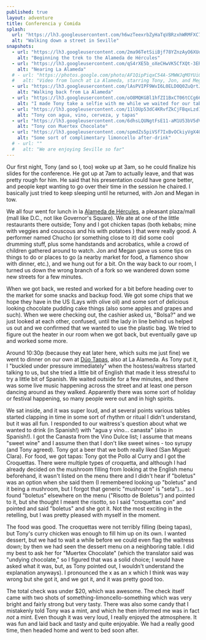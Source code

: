 ```yaml
---
published: true
layout: adventure
title: Conferencia y Comida
splash:
  url: "https://lh3.googleusercontent.com/h6wzTeexrbZyHaTqVBRzxhWRMFXC7ttXYt3CromP5JDuWooKMm1gkKCyZCkGxJDjj5ExLySZY8SBMwCwZiSnuOPzQT8c4mJbIxNtp0Jq5KdKcQoL0vA1FKZcyoVjP-FyVZF51BXDCP_UQvGwW7l21DmrGIV811fjfZoH9ef9R1Te5M_ClN3jti7hzxS0COVVAwzEZm2830aMvyZhCwRzCN0INtHaBllTn1vu4r29XrThbmkEczwtMtQ5F8TTPA8aAndNLq5ifxh16PbwgedkopMgoRNPdH42QtQ4YHQ0YLc-SyifQhlwwo4HAdraPAT-40rsyRmOkCtcResFMMVBkq6-vkmpN_7gdK9lW0pOWT50vRIjhzL_Xhxf15rPn-qWXSuSinUA1rKSzp2EySdljM42JrA6l2MRUwVzOAt-rs2SoHA6O2x_JnT-QraDCXMyaOODcAySz_TMUzK-f-kQRUwepN9rXaioDhPqINxZGn004Fcs94KbH4bcYLI4aSGZ8GwUIb6AN3K3A9L80Rsye1Q9J8x9GkQ0sDu_FRIjs7QgwXWGjI6It3glY4jOqm7-9db2SVpGp2XKpr9SsVpdyNBx6zqnVG3jhxrxCWbXjj3EyG3x=w702-h934-no"
  alt: "Walking down a street in Seville"
snapshots:
  - url: "https://lh3.googleusercontent.com/2ma96TetSiiBjf78YZnzAyO6XUqxLwk8ad9r9SrZBgGc33uDFeac-kMulXOsvh_Sy6V2Dy0vG6tSWZS2lj2BwrpVxKnHouvfbA7UsKAAI49yHHLAU0LeagEFpAaJoVz4eM-VQa-s_8pxvrzkoNXEiRS8GG5-AiC6DKy2zqR0uy-l1FeDLAKMWVwAN-OynAGR49OsalmESw-_MVAQpCXnhN-TfciTtfdssW-Hs-bBoOPVzQGLENs8FK9hEh5dXYJ6Gm7v-6y_pPTebfQwr4-UI_aesSnwk8A1mWk5kGEMS5CjY-6EQTaz6TT5_u0errLrdrYyCD1PyWGm3Ov_rzlcJytiiACf4YUps3rSWHEfUK3-l5NnV7477lODEKb6AqKLiHTG9Pt1jR4NWXsbbvWUi6uHp2G16sLRv9wLC2n9kUtwT38aj9jCWp-LCb_YryfoHkBGLaCSHeBUUleFGGQtGTT1oyeT1OpPMyaE4Eri2UTrKWK1rGBhfsfZj3D1s3O_TlrQ7GupAIFwPi0g0xutYJWeBIggf-xyvVxsw8hutRYHzQKPHfXbuWF2oZV3gDH09FWXs31fqEZzTFt1eXCD7hHoRaXgT7BiDLMHI_1OCfGdNz5ZDRb3=w702-h934-no"
    alt: "Beginning the trek to the Alameda de Hércules"
  - url: "https://lh3.googleusercontent.com/qS4rXE5b_oXeCHwVK5CfXQt-3ERgjVQv8niUsaBcdeB4-kRV1-L8BjoUXktJpNyWGcrn7zcc3DvzMQieZVfhC1qcf1TelpFfxqVFzmGQLqSC1EMm59yI6nnggHSrCtTQEJH7qvOQic3lRbP5qM8VgxbQJ-6_wdyVnOjegUKRypDltGu2xne2VmrzotNQiqRk0yUAkB7aDxnlZ8H-ZwFhPwfgHji0r6YhxezWTEWyDcy_GnMV8N1fwTHbs8BN1Pl3E9UEiXdcUPzaKXLf16NRr3my_GH_jf6KIKneogESuH112tPvbOFa8nCdPBWZ4tzX0nVNV1HWPRYh0c0faQfqwJ6y5_mQoJ4fcZHJe3kAhafvvNVVaMMOkayLaDAJ3wsri4nq2PpPRIn5N7kaWCfHh4VDzrHmXVS2_wesOhhBWle1SaJeU7czoJf0t2eGKbJ7MMSPO8QG0oVudhpSrJkWAxbb9CIltxOLKJZzFYfOyI9Sl9lzlDoExQLLgUUsFu_lpuupD711P8PVruyPeIP3xUERIicxKLM9_ULzx8ZklrqfpEUFIj7kb2ejcFvyQy0O2KDpqoLrtIUco4Fv3WHnhlGfRn_NyTf9keZyWsarRI18xNWk=w702-h934-no"
    alt: "Nearing La Alameda" 
  # - url: "https://photos.google.com/photo/AF1QipPiqxC54A-SMWWJqMOYUiG9cysoSq2kjXjlKOzo"
  #   alt: "Video from lunch at La Alameda, starring Tony, Jon, and Megan"
  - url: "https://lh3.googleusercontent.com/lAsPVIPF9WvI6L0ELD0Q0ZuQrtJzUUfeV_M5MdKfBhrsrMinA__fVhcglDgnm3p5yUmte69R1OIZBl24wBuSJNZ2_Yen2B1IGhzwJ6IMVc9DuoOjWM4hgT_YfIkfWF4fIchIEsBU-DLqWFdqaVLGEQTp6OANfAOkeFgwE7S39tAk64dY2-imNHDB2ekFISXS-TiGLryCuUpNCzhOc29PASh6p1X03xdU-eJ-tEHdIC0kXXjvpG3y2ty9-vH4XPk9lWRYfZP8_vQmCdFw_q9XBq92RXzZJLQfsR3XdFcxMBbRQKbJk0nNb9qcf7oIqqJCYOnyV1tx2cBoQJdVQUnZagPXxaF7fizrsCOJmt5KYCZsZVXnfVBoQQxXlH5kloCa5JXvlvB9wh1NvqvXm4f3C4RMkQ0VJ6GNnX5VfTZpOfJiiNtb7sRgDRDIBqBCEek1-11J2CAM-CaqCjU1ihKaWVxIzrjKDUCWM-a9XGpqaLY_Vt2GrbcYav-s24044x3Bds9IEVCo9F-qyD07M6_qLVofaE3ZVG5LHsO_9exd6RNYDqb0V8fW6UVn9vE4x1HtkNBdUSll-5lzK7a2Wv-cexjjorWasyrEpwt1r6aq-6--KsHG=w702-h934-no"
    alt: "Walking back from La Alameda"
  - url: "https://lh3.googleusercontent.com/oO8MQKGBl1hfZI1BxCT06tCCg66WCf9YuJUKq6jFPGcEU1KhaxuuNwcLLKvmoo29D-5R4HIeIBwCP_uqwKZDQDqs_ttlGjllQbeUQrfbkYoma14182UnTtEao8oj-e7OqmVI-Xdx-rj4Q_XIh6QJdfPEvxB7V9A-RcAPO4lJNVT2CA5AecUYBdGmg5x0P9c_s-wLTC8Y7IKlfx7c_m5XFrs3OYeD1OXMG7oBZjwN1HkfIxAzY-eIo4OE8TDI-UlCZdTrKaS9uPUsZE_Hyt-jr6BzmO8F0jveUN2uR3zI4WELg9UZYtccrEEzPLAsOz-ts5JA3IMp5VynNvdGrOUuf6JcX6j894IiyfocGjcOCxbnJ4eYp4wvTIzOszPtYN4mky_MwN4GM2EoWFpDNuoSjcNzKS9zHrCnODv4CW7ThmjjTHVYk3CaUcvrJIx8IKmDerHXZpSS8mFDVKLfIv1opf1_ylR8pie2wG2p2HOJOdLVADSNOx6mKO6wOgK5rIQrtiMoaJX0ayABBx17vh4pZ6hjWTqA8aFrYUnQphb_AHqH5PeIrAHJD2iRmXe_nSjZdn76vKbeQGHTmVdjLwuk76_n5aF9zmDwnfZ_u0M386mDfR9-=w703-h934-no"
    alt: "I made Tony take a selfie with me while we waited for our table at Dúo Tapas"
  - url: "https://lh3.googleusercontent.com/11lOUp53dC4KRvfZkCjFBqxLzd1XLoJf6i5GMZLsrueksqSIMlMDmWMyxo72DUtIdEQaJcfyUxneU8w5IpRkLEz7w6GHD60a3a4WTkZDtnOl9mp0TWlyiR4u-qVND2_aWoTw5x8Tz5owB8HH0F7l7irBHOlC8HyQDOovc0_YdFYgj6pqLeAOxo6TCNt_B9LCm0gw4ZjY6Wg1vTac4o9yQAbf393NkTZnya1Ka0zrB9vdhXrey2mcuruCNStcipc4M2dfVn1fg1LUGPtGEfZ1RcMYgpBai2Wqle_yp5sGqEWJm0GxI2pDkkIKHZ9DoDVOqeOsbVR3CwVnuVRiZ9DDXgmKYN5Cx8tm0Pq8COmDN7lMJaREP1rV9xFEHr1jqQXe5X-gFu26qSP3hBK4CKp1Pk2nDwOE1jbzUxjcKch6p9IQRu5DmSUCavk7AufBWIsDxJ41WhVgQzcc_wV_9CMpR4M74T1ZRFc8u3pip_Fzn0Pir6b18ClX84ZhHgm6uOdOA7Co2gsbGUexBueSUhw79VJhG0w_4kcHyMFohEAoGJ2OzJD9c7wCNwg6mWBUGqIRoW36GB4gfWFvClpyZnygh9gccS_tcXpcgFl4hrz_oyJLeSU_zhN-=w702-h934-no"
    alt: "Tony con agua, vino, cerveza, y tapas"
  - url: "https://lh3.googleusercontent.com/6dhsLQUNgtFsE11-aM1U53bV5dVTP8qlXhbY3_qWq_z-oDaASoTSy4vn0l3l_B5LDg1eEOqJxNDQFu4rmybUhNxDC_OxtaI30-4OGdWA2kuswqlwyz-MjUJ-suBBvoyx4xqKqHbewZMq86nSmadqyuHGcvusCsehDgreA_Gz7-UY_CwJF3d0RHZcaw49zf9ztghQraXrajTcxN9EeZXseiVyHgcbmfSuPz8oezSM6pQabt18APFPA__R0BC8CijWkQpicew7CetkafZG7drMtwqEJ0XrWaSI51QTWMQXb7p47AFoc93J3pcUGMQiSEilSEigTK9Lb7Aqh1ZLFyYERtzDjJfV3kcu2tqEo_htLgJiO2a2zlT2ARjztbtQHYmp-JJYinmhSzLWVA_6DSene3nBCcrFHccp5odHdhBTdjaIJCpWxTT6L-tLJqzDOnRTwiaac8PVLa3zKnsE6lRqYzjYgPGk2P9z2B7RfLQx5sIqP1gsDkRp_H9EjOvYkescOWe1jybHsjyDC_P-VwKnYz1hKXHQe5OwNG0OYfevLIh9JQSzKPeSEbfbQ8HhsDIVQle8Bwe23pX9npOPT8Bp_kDR3hFLRWqRTZZPhF4TvmopgBoK=w702-h934-no"
    alt: "Tony con Muertex Chocolate"
  - url: "https://lh3.googleusercontent.com/spmdZs5piVSf7IxBvOCkiyVgX4O7NSdNz-H5nczy5gCRbfULTvpCaL03nzkCCHImg4mE6ep-8uDjH5l6c93s7o3Kfo27VDGSeEPRW6QGtwA9REf0UmbsqtKmNNt0dAxcAAut0zBiw4Fd9am9yFB57wxnAUN4hHHmsDDxumZEl43PhV6axTp3QneerWvZ8XPUcfrxOluRhopHym6aA2vM8nTAuajUx9omIbLBK7qEqial7JNg4Hu4BdpwoRnI5QZXnSe2F4Egg1jlmlpLLuJ07GCq9Zh1CF571XyvKXX-H0P2Dk7HLFDRb93YPla9iYana7ASOB2wuAOtTeHaZXoD91OwTxN5XVulFFQ8Q4lksJWLxfOT0YhFfgnpxCq8YqCMMhTxXdh1k7iHrgO3hvJL2ACjSc_GPyso8kdD-aDjJ7Nz-j97Zx4ikVUBcHK5c_K086hhgwjD60gJEfJJzd69fufVVwmMSZU-Jc8oMCICMWsQvg-SiwIkyfO3GqErpeyOd-2_np7SFrIGIKc-fvUi24X0vhwZrwzDemqylLzSp6UEJuxG57VIeKZy7H3BKpP2NR2CtYLVw5cirIpnI6AeQg7X1anJVPLAc_WfjkvKVXfeoSFfLeEr=w839-h934-no"
    alt: "Some sort of complimentary limoncello after-drink"
  # - url: ""
  #   alt: "We are enjoying Seville so far"
---
```


Our first night, Tony (and so I, too) woke up at 3am, so he could finalize his slides for the conference. He got up at 7am to actually leave, and that was pretty rough for him. He said that his presentation could have gone better, and people kept wanting to go over their time in the session he chaired. I basically just tried to keep sleeping until he returned, with Jon and Megan in tow.

We all four went for lunch in la [Alameda de Hércules](https://en.wikipedia.org/wiki/La_Alameda,_Seville), a pleasant plaza/mall (mall like D.C., not like Governor's Square). We ate at one of the little restaurants there outside; Tony and I got chicken tapas (both kebabs; mine with veggies and couscous <!-- ~ brocheta de pollo? --> and his with potatoes <!-- ~ pollo pinccito? -->) that were really good. A performer named Chucho (or something close to it) did some cool drumming stuff, plus some handstands and acrobatics, while a crowd of children gathered around to watch. Jon and Megan gave us some tips on things to do or places to go (a nearby market for food, a flamenco show with dinner, etc.), and we hung out for a bit. On the way back to our room, I turned us down the wrong branch of a fork so we wandered down some new streets for a few minutes.

When we got back, we rested and worked for a bit before heading over to the market for some snacks and backup food. We got some chips that we hope they have in the US (Lays with olive oil) and some sort of delicious looking chocolate pudding cake things (also some apples and grapes and such). When we were checking out, the cashier asked us, "Bolsa?" and we just looked at each other, confused, until the lady in line behind us helped us out and we confirmed that we wanted to use the plastic bag. We tried to figure out the heater in our room when we got back, but eventually gave up and worked some more.

Around 10:30p (because they eat later here, which suits me just fine) we went to dinner on our own at [Dúo Tapas](https://www.facebook.com/DuoTapasSevilla/), also at La Alameda. As Tony put it, I "buckled under pressure immediately" when the hostess/waitress started talking to us, but she tried a little bit of English that made it less stressful to try a little bit of Spanish. We waited outside for a few minutes, and there was some live music happening across the street and at least one person dancing around as they walked. Apparently there was some sort of holiday or festival happening, so many people were out and in high spirits.

We sat inside, and it was super loud, and at several points various tables started clapping in time in some sort of rhythm or ritual I didn't understand, but it was all fun. I responded to our waitress's question about what we wanted to drink (in Spanish!) with "agua y vino... canasta" (also in Spanish!). I got the Canasta from the Vino Dulce list; I assume that means "sweet wine" and I assume then that I don't like sweet wines - too syrupy (and Tony agreed). Tony got a beer that we both really liked (San Miguel: Clara). <!-- The glass that came with the beer broke when he took it down, so we had to ask for another one. I also held the beer for the waiter to remove the bottle cap when he came back (no language fumbling necessary! just good old fashioned reasoning). --> For food, we got tapas: Tony got the Pollo al Curry and I got the Croquettas. There were multiple types of croquetta, and although I had already decided on the mushroom filling from looking at the English menu beforehand, it wasn't listed on the menu there and I didn't hear if "boletus" was an option when she said them (I remembered looking up "boletus" and it being a mushroom, but I forgot that generic "mushroom" is "seta")... so I found "boletus" elsewhere on the menu ("Risotto de Boletus") and pointed to it, but she thought I meant the risotto, so I said "croquettas con" and pointed and said "boletus" and she got it. Not the most exciting in the retelling, but I was pretty pleased with myself in the moment.

The food was good. The croquettas were not terribly filling (being tapas), but Tony's curry chicken was enough to fill him up on its own. I wanted dessert, but we had to wait a while before we could even flag the waitress down; by then we had seen the dessert menu on a neighboring table. I did my best to ask her for "Muertex Chocolate" (which the translator said was "undying chocolate," so I figured that was a solid choice; I would have asked what it was, but, as Tony pointed out, I wouldn't understand the explanation anyways). I pronounced the x as an x which I think was way wrong but she got it, and we got it, and it was pretty good too. 

The total check was under $20, which was awesome. The check itself came with two shots of something-limoncello-something which was very bright and fairly strong but very tasty. There was also some candy that I mistakenly told Tony was a mint, and which he then informed me was in fact _not_ a mint. Even though it was very loud, I really enjoyed the atmosphere. It was fun and laid back and tasty and quite enjoyable. We had a really good time, then headed home and went to bed soon after.

